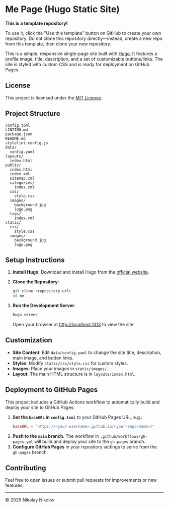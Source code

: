 # Me Page (Hugo Static Site)

**This is a template repository!**

To use it, click the "Use this template" button on GitHub to create your own repository. Do not clone this repository directly—instead, create a new repo from this template, then clone your new repository.

This is a simple, responsive single-page site built with [Hugo](https://gohugo.io/). It features a profile image, title, description, and a set of customizable buttons/links. The site is styled with custom CSS and is ready for deployment on GitHub Pages.

## License

This project is licensed under the [MIT License](LICENSE).

## Project Structure

```
config.toml
LINTING.md
package.json
README.md
stylelint.config.js
data/
  config.yaml
layouts/
  index.html
public/
  index.html
  index.xml
  sitemap.xml
  categories/
    index.xml
  css/
    style.css
  images/
    background.jpg
    logo.png
  tags/
    index.xml
static/
  css/
    style.css
  images/
    background.jpg
    logo.png
```

## Setup Instructions

1. **Install Hugo**: Download and install Hugo from the [official website](https://gohugo.io/getting-started/installation/).

2. **Clone the Repository**:
   ```sh
   git clone <repository-url>
   cd me
   ```

3. **Run the Development Server**:
   ```sh
   hugo server
   ```
   Open your browser at [http://localhost:1313](http://localhost:1313) to view the site.

## Customization

- **Site Content**: Edit `data/config.yaml` to change the site title, description, main image, and button links.
- **Styles**: Modify `static/css/style.css` for custom styles.
- **Images**: Place your images in `static/images/`.
- **Layout**: The main HTML structure is in `layouts/index.html`.

## Deployment to GitHub Pages

This project includes a GitHub Actions workflow to automatically build and deploy your site to GitHub Pages:

1. **Set the `baseURL` in `config.toml`** to your GitHub Pages URL, e.g.:
   ```toml
   baseURL = "https://<your-username>.github.io/<your-repo-name>/"
   ```
2. **Push to the `main` branch**. The workflow in `.github/workflows/gh-pages.yml` will build and deploy your site to the `gh-pages` branch.
3. **Configure GitHub Pages** in your repository settings to serve from the `gh-pages` branch.

## Contributing

Feel free to open issues or submit pull requests for improvements or new features.

---

© 2025 Nikolay Nikolov